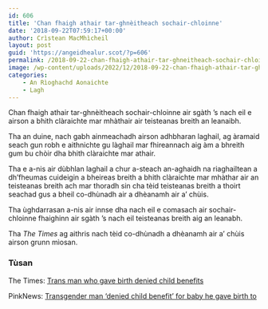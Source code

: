 ```yaml
---
id: 606
title: 'Chan fhaigh athair tar-ghnèitheach sochair-chloinne'
date: '2018-09-22T07:59:17+00:00'
author: Crìstean MacMhìcheil
layout: post
guid: 'https://angeidhealur.scot/?p=606'
permalink: /2018-09-22-chan-fhaigh-athair-tar-ghneitheach-sochair-chloinne/
image: /wp-content/uploads/2022/12/2018-09-22-chan-fhaigh-athair-tar-ghneitheach-sochair-chloinne.webp
categories:
    - An Rìoghachd Aonaichte
    - Lagh
---
```


Chan fhaigh athair tar-ghnèitheach sochair-chloinne air sgàth ’s nach eil e airson a bhith clàraichte mar mhàthair air teisteanas breith an leanaibh.

Tha an duine, nach gabh ainmeachadh airson adhbharan laghail, ag àramaid seach gun robh e aithnichte gu làghail mar fhireannach aig àm a bhreith gum bu chòir dha bhith clàraichte mar athair.

Tha e a-nis air dùbhlan laghail a chur a-steach an-aghaidh na riaghailtean a dh’fheumas cuideigin a bheireas breith a bhith clàraichte mar mhàthar air an teisteanas breith ach mar thoradh sin cha tèid teisteanas breith a thoirt seachad gus a bheil co-dhùnadh air a dhèanamh air a’ chùis.

Tha ùghdarrasan a-nis air innse dha nach eil e comasach air sochair-chloinne fhaighinn air sgàth ’s nach eil teisteanas breith aig an leanabh.

Tha *The Times* ag aithris nach tèid co-dhùnadh a dhèanamh air a’ chùis airson grunn mìosan.

### Tùsan

The Times: [Trans man who gave birth denied child benefits](https://www.thetimes.co.uk/article/trans-man-who-gave-birth-denied-childbenefits-lnd2lbjfj "Trans man who gave birth denied child benefits")

PinkNews: [Transgender man ‘denied child benefit’ for baby he gave birth to](https://www.pinknews.co.uk/2018/09/19/trans-man-denied-child-benefit-baby-high-court/)
